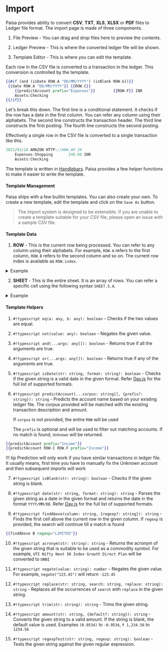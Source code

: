 # Import

Paisa provides ability to convert **CSV**, **TXT**, **XLS**, **XLSX**
or **PDF** files to Ledger file format. The import page is made of
three components.

1) File Preview - You can drag and drop files here to preview the
contents.

2) Ledger Preview - This is where the converted ledger file will be
shown.

3) Template Editor - This is where you can edit the template.

Each row in the CSV file is converted to a transaction in the
ledger. This conversion is controlled by the template.

```handlebars
{{#if (and (isDate ROW.A "DD/MM/YYYY") (isBlank ROW.G))}}
 {{date ROW.A "DD/MM/YYYY"}} {{ROW.C}}
    {{predictAccount prefix="Expenses"}}		{{ROW.F}} INR
    Assets:Checking
{{/if}}
```

Let's break this down. The first line is a conditional statement. It
checks if the row has a date in the first column. You can refer any
column using their alphabets. The second line constructs the
transaction header. The third line constructs the first posting. The
fourth line constructs the second posting.

Effectively a single row in the CSV file is converted to a single
transaction like this.

```go
2023/03/28 AMAZON HTTP://WWW.AM IN
    Expenses:Shopping		249.00 INR
    Assets:Checking
```

The template is written in [Handlebars](https://handlebarsjs.com/). Paisa provides a few
helper functions to make it easier to write the template.

#### Template Management

Paisa ships with a few builtin templates. You can also create your
own. To create a new template, edit the template and click on the
`Save As` button.

> The import system is designed to be extensible. If you are unable to
> create a template suitable for your CSV file, please open an issue
> with a sample CSV file.

#### Template Data

1. **ROW** - This is the current row being processed. You can refer to
    any column using their alphabets. For example, `ROW.A` refers to
    the first column, `ROW.B` refers to the second column and so
    on. The current row index is available as `ROW.index`.

<details>
  <summary>Example</summary>

```json
{
  "A": "28/03/2023",
  "B": "7357680821",
  "C": "AMAZON HTTP://WWW.AM IN",
  "D": "12",
  "E": "0",
  "F": "249.00",
  "G": "",
  "index": 6
}
```
</details>

2. **SHEET** - This is the entire sheet. It is an array of rows. You
   can refer a specific cell using the following syntax `SHEET.5.A`.

<details>
  <summary>Example</summary>

```json
[
    {
        "A": "Accountno:",
        "B": "49493xxx003030",
        "index": 0
    },
    {
        "A": "Customer Name:",
        "B": "MR John Doe",
        "index": 1
    },
    {
        "A": "Address:",
        "B": "1234, ABC Street, XYZ City, 123456",
        "index": 2
    },
    {
        "A": "Transaction Details:",
        "index": 3
    },
    {
        "A": "Date",
        "B": "Sr.No.",
        "C": "Transaction Details",
        "D": "Reward Point Header",
        "E": "Intl.Amount",
        "F": "Amount(in Rs)",
        "G": "BillingAmountSign",
        "index": 4
    },
    {
        "A": "49493xxx003030",
        "index": 5
    },
    {
        "A": "28/03/2023",
        "B": "7357680821",
        "C": "AMAZON HTTP://WWW.AM IN",
        "D": "12",
        "E": "0",
        "F": "249.00",
        "G": "",
        "index": 6
    },
    {
        "A": "28/03/2023",
        "B": "7357821997",
        "C": "AMAZON HTTP://WWW.AM IN",
        "D": "28",
        "E": "0",
        "F": "575.00",
        "G": "",
        "index": 7
    }
]
```
</details>

#### Template Helpers

1) `#!typescript eq(a: any, b: any): boolean` - Checks if the two values are
   equal.

2) `#!typescript not(value: any): boolean` - Negates the given value.

3) `#!typescript and(...args: any[]): boolean` - Returns true if all the
   arguments are true.

4) `#!typescript or(...args: any[]): boolean` - Returns true if any of the
   arguments are true.

5) `#!typescript isDate(str: string, format: string): boolean` - Checks if the
   given string is a valid date in the given format. Refer [Day.js](https://day.js.org/docs/en/parse/string-format#list-of-all-available-parsing-tokens)
   for the full list of supported formats.

6) `#!typescript predictAccount(...corpus: string[], {prefix?: string}): string` -
   Predicts the account name based on your existing ledger file. The
   corpus provided will be matched with the existing transaction
   description and amount.

    If `corpus` is not provided, the entire `ROW` will be used

    The `prefix` is optional and will be used to filter out matching
   accounts. If no match is found, `Unknown` will be returned.

```handlebars
{{predictAccount prefix="Income"}}
{{predictAccount ROW.C ROW.F prefix="Income"}}
```

!!! tip
    Prediction will only work if you have similar transactions in
    ledger file. It usually means, first time you have to manually fix
    the Unknown account and then subsequent imports will work

7) `#!typescript isBlank(str: string): boolean` - Checks if the given string is
   blank.

8) `#!typescript date(str: string, format: string): string` - Parses the given
   string as a date in the given format and returns the date in the
   format `YYYY/MM/DD`. Refer [Day.js](https://day.js.org/docs/en/parse/string-format#list-of-all-available-parsing-tokens)
   for the full list of supported formats.

9) `#!typescript findAbove(column: string, {regexp?: string}): string` - Finds the
first cell above the current row in the given column. If `regexp` is
provided, the search will continue till a match is found

```handlebars
{{findAbove B regexp="LIMITED"}}
```

10) `#!typescript acronym(str: string): string` - Returns the acronym of the given
    string that is suitable to be used as a commodity symbol. For
    example, `UTI Nifty Next 50 Index Growth Direct Plan` will be
    converted to `UNNI`

11) `#!typescript negate(value: string): number` - Negates the given value. For
    example, `negate("123.45")` will return `-123.45`

12) `#!typescript replace(str: string, search: string, replace: string): string` -
    Replaces all the occurrences of `search` with `replace` in the
    given string.

13) `#!typescript trim(str: string): string` - Trims the given string.

14) `#!typescript amount(str: string, {default?: string}): string` - Converts the given
string to a valid amount. If the string is blank, the default value is
used. Examples `(0.9534)` to `-0.9534`, `₹ 1,234.56` to `1234.56`

15) `#!typescript regexpTest(str: string, regexp: string): boolean` - Tests the
    given string against the given regular expression.

